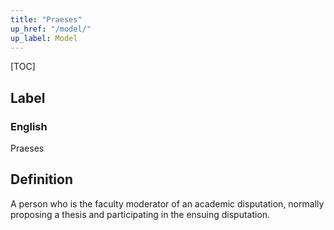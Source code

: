 ```yaml
---
title: "Praeses"
up_href: "/model/"
up_label: Model
---
```


[TOC]

## Label

### English
Praeses


## Definition
A person who is the faculty moderator of an academic disputation, normally proposing a thesis and participating in the ensuing disputation. 


    
